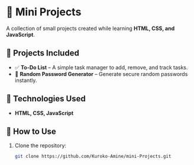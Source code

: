 # 🚀 Mini Projects  

A collection of small projects created while learning **HTML, CSS, and JavaScript**.  

## 📌 Projects Included  
- ✅ **To-Do List** – A simple task manager to add, remove, and track tasks.  
- 🔑 **Random Password Generator** – Generate secure random passwords instantly.  

## 🔧 Technologies Used  
- **HTML, CSS, JavaScript**  

## 📂 How to Use  
1. Clone the repository:  
   ```sh
   git clone https://github.com/Kuroko-Amine/mini-Projects.git
